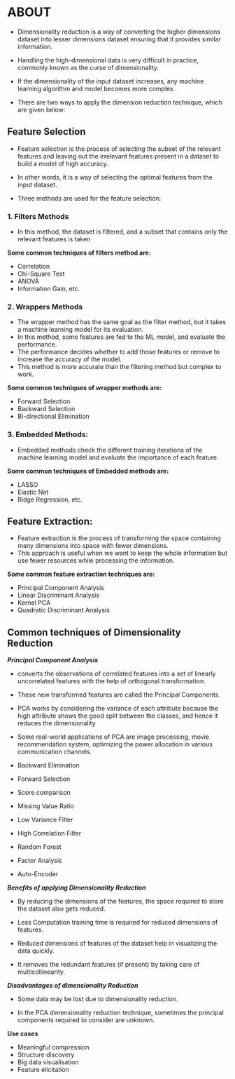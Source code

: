 # ABOUT

- Dimensionality reduction is a way of converting the higher dimensions dataset into lesser dimensions dataset ensuring that it provides similar information.

- Handling the high-dimensional data is very difficult in practice, commonly known as the curse of dimensionality.

- If the dimensionality of the input dataset increases, any machine learning algorithm and model becomes more complex.

- There are two ways to apply the dimension reduction technique, which are given below:

## Feature Selection

- Feature selection is the process of selecting the subset of the relevant features and leaving out the irrelevant features present in a dataset to build a model of high accuracy.
- In other words, it is a way of selecting the optimal features from the input dataset.

- Three methods are used for the feature selection:

### 1. Filters Methods

- In this method, the dataset is filtered, and a subset that contains only the relevant features is taken

**Some common techniques of filters method are:**

- Correlation
- Chi-Square Test
- ANOVA
- Information Gain, etc.

### 2. Wrappers Methods

- The wrapper method has the same goal as the filter method, but it takes a machine learning model for its evaluation.
- In this method, some features are fed to the ML model, and evaluate the performance.
- The performance decides whether to add those features or remove to increase the accuracy of the model.
- This method is more accurate than the filtering method but complex to work.

**Some common techniques of wrapper methods are:**

- Forward Selection
- Backward Selection
- Bi-directional Elimination

### 3. Embedded Methods:

- Embedded methods check the different training iterations of the machine learning model and evaluate the importance of each feature.

**Some common techniques of Embedded methods are:**

- LASSO
- Elastic Net
- Ridge Regression, etc.

## Feature Extraction:

- Feature extraction is the process of transforming the space containing many dimensions into space with fewer dimensions.
- This approach is useful when we want to keep the whole information but use fewer resources while processing the information.

**Some common feature extraction techniques are:**

- Principal Component Analysis
- Linear Discriminant Analysis
- Kernel PCA
- Quadratic Discriminant Analysis

## Common techniques of Dimensionality Reduction

**_Principal Component Analysis_**

- converts the observations of correlated features into a set of linearly uncorrelated features with the help of orthogonal transformation.
- These new transformed features are called the Principal Components.
- PCA works by considering the variance of each attribute because the high attribute shows the good split between the classes, and hence it reduces the dimensionality
- Some real-world applications of PCA are image processing, movie recommendation system, optimizing the power allocation in various communication channels.

- Backward Elimination
- Forward Selection
- Score comparison
- Missing Value Ratio
- Low Variance Filter
- High Correlation Filter
- Random Forest
- Factor Analysis
- Auto-Encoder

**_Benefits of applying Dimensionality Reduction_**

- By reducing the dimensions of the features, the space required to store the dataset also gets reduced.

- Less Computation training time is required for reduced dimensions of features.

- Reduced dimensions of features of the dataset help in visualizing the data quickly.

- It removes the redundant features (if present) by taking care of multicollinearity.

**_Disadvantages of dimensionality Reduction_**

- Some data may be lost due to dimensionality reduction.

- In the PCA dimensionality reduction technique, sometimes the principal components required to consider are unknown.

**Use cases**

- Meaningful compression
- Structure discovery
- Big data visualisation
- Feature elicitation
